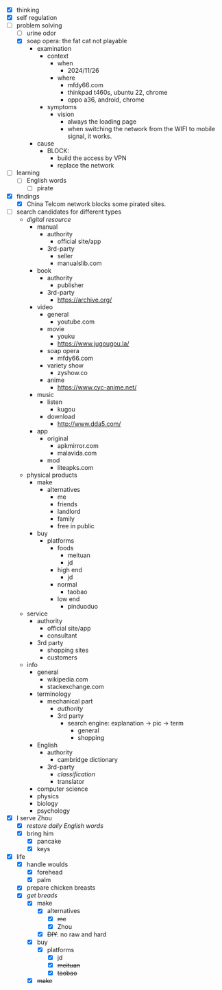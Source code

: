 - [x] thinking
- [x] self regulation
- [ ] problem solving
    - [ ] urine odor
    - [x] soap opera: the fat cat not playable
        - examination
            - context
                - when
                    - 2024/11/26
                - where
                    - mfdy66.com
                    - thinkpad t460s, ubuntu 22, chrome
                    - oppo a36, android, chrome
            - symptoms
                - vision
                    - always the loading page
                    - when switching the network from the WIFI to mobile signal, it works.
        - cause
            - BLOCK:
                - build the access by VPN
                - replace the network
- [ ] learning
    - [ ] English words
        - [ ] pirate
- [x] findings
    - [x] China Telcom network blocks some pirated sites.
- [ ] search candidates for different types
    - *digital resource*
        - manual
            - authority
                - official site/app
            - 3rd-party
                - seller
                - manualslib.com
        - book
            - authority
                - publisher
            - 3rd-party
                - https://archive.org/
        - video
            - general
                - youtube.com
            - movie
                - youku
                - https://www.jugougou.la/
            - soap opera
                - mfdy66.com
            - variety show
                - zyshow.co
            - anime
                - https://www.cyc-anime.net/
        - music
            - listen
                - kugou
            - download
                - http://www.dda5.com/
        - app
            - original
                - apkmirror.com
                - malavida.com
            - mod
                - liteapks.com
    - physical products
        - make
            - alternatives
                - me
                - friends
                - landlord
                - family
                - free in public
        - buy
            - platforms
                - foods
                    - meituan
                    - jd
                - high end
                    - jd
                - normal
                    - taobao
                - low end
                    - pinduoduo
    - service
        - authority
            - official site/app
            - consultant
        - 3rd party
            - shopping sites
            - customers
    - info
        - general
            - wikipedia.com
            - stackexchange.com
        - terminology
            - mechanical part
                - *authority*
                - 3rd party
                    - search engine: explanation -> pic -> term
                        - general
                        - shopping
        - English
            - authority
                - cambridge dictionary
            - 3rd-party
                - *classification*
                - translator
        - computer science
        - physics
        - biology
        - psychology
- [x] I serve Zhou
    - [x] *restore daily English words*
    - [x] bring him
        - [x] pancake
        - [x] keys
- [x] life
    - [x] handle woulds
        - [x] forehead
        - [x] palm
    - [x] prepare chicken breasts
    - [x] *get breads*
        - [x] make
            - [x] alternatives
                - [x] ~~me~~
                - [x] Zhou
            - [x] ~~DIY~~: no raw and hard
        - [x] buy
            - [x] platforms
                - [x] jd
                - [x] ~~meituan~~
                - [x] ~~taobao~~
        - [x] ~~make~~